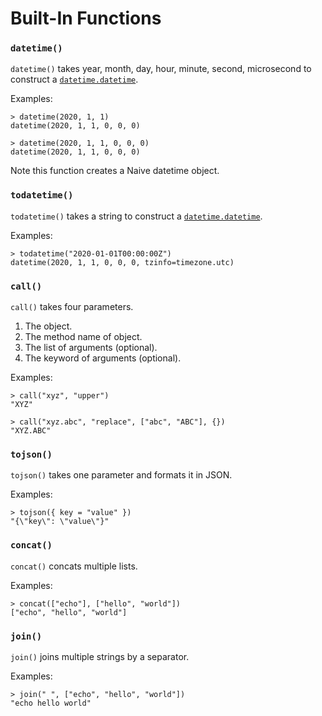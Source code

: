 # Built-In Functions

### `datetime()`

`datetime()` takes year, month, day, hour, minute, second, microsecond to construct a
[`datetime.datetime`](https://docs.python.org/3/library/datetime.html#datetime-objects).

Examples:

```
> datetime(2020, 1, 1)
datetime(2020, 1, 1, 0, 0, 0)

> datetime(2020, 1, 1, 0, 0, 0)
datetime(2020, 1, 1, 0, 0, 0)
```

Note this function creates a Naive datetime object.

### `todatetime()`

`todatetime()` takes a string to construct a
[`datetime.datetime`](https://docs.python.org/3/library/datetime.html#datetime-objects).

Examples:

```
> todatetime("2020-01-01T00:00:00Z")
datetime(2020, 1, 1, 0, 0, 0, tzinfo=timezone.utc)
```

### `call()`

`call()` takes four parameters.

1. The object.
2. The method name of object.
3. The list of arguments (optional).
4. The keyword of arguments (optional).

Examples:

```
> call("xyz", "upper")
"XYZ"

> call("xyz.abc", "replace", ["abc", "ABC"], {})
"XYZ.ABC"
```

### `tojson()`

`tojson()` takes one parameter and formats it in JSON.

Examples:

```
> tojson({ key = "value" })
"{\"key\": \"value\"}"
```

### `concat()`

`concat()` concats multiple lists.

Examples:

```
> concat(["echo"], ["hello", "world"])
["echo", "hello", "world"]
```

### `join()`

`join()` joins multiple strings by a separator.

Examples:

```
> join(" ", ["echo", "hello", "world"])
"echo hello world"
```
